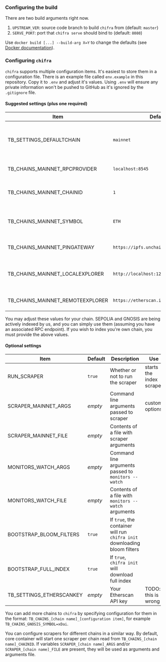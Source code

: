 ### Configuring the build

There are two build arguments right now.
1. `UPSTREAM_VER`: source code branch to build `chifra` from (default: `master`)
2. `SERVE_PORT`: port that `chifra serve` should bind to (default: `8080`)

Use `docker build [...] --build-arg X=Y` to change the defaults (see [Docker documentation](https://docs.docker.com/engine/reference/commandline/build/#set-build-time-variables---build-arg)).
### Configuring `chifra`

`chifra` supports multiple configuration items. It's easiest to store them in a configuration file. There is an example file called `env.example` in this repository. Copy it to `.env` and adjust it's values. Using `.env` will ensure any private information won't be pushed to GitHub as it's ignored by the `.gitignore` file.

#### Suggested settings (plus one required)

| Item                             | Default                                | Description                                      | Required |
| -------------------------------- | -------------------------------------- | ------------------------------------------------ | -------- |
| TB_SETTINGS_DEFAULTCHAIN         | `mainnet`                              | Chain to use if `--chain` option is not supplied |          |
| TB_CHAINS_MAINNET_RPCPROVIDER    | `localhost:8545`                       | RPC provider URL                                 | yes      |
| TB_CHAINS_MAINNET_CHAINID        | `1`                                    | Chain ID (for a chain called `mainnet`)          |          |
| TB_CHAINS_MAINNET_SYMBOL         | `ETH`                                  | Token symbol for a chain called `mainnet`        |          |
| TB_CHAINS_MAINNET_PINGATEWAY     | `https://ipfs.unchainedindex.io/ipfs/` | Unchained Index pin gateway                      |          |
| TB_CHAINS_MAINNET_LOCALEXPLORER  | `http://localhost:1234`                | URL of the local explorer (TrueBlocks Explorer)  |          |
| TB_CHAINS_MAINNET_REMOTEEXPLORER | `https://etherscan.io`                 | Remote explorer URL                              |          |

You may adjust these values for your chain. SEPOLIA and GNOSIS are being actively indexed by us, and you can simply use them (assuming you have an associated RPC endpoint). If you wish to index you're own chain, you must provide the above values.

#### Optional settings

| Item                     | Default | Description                                                               | Use                      |
| ------------------------ | ------- | ------------------------------------------------------------------------- | ------------------------ |
| RUN_SCRAPER              | `true`  | Whether or not to run the scraper                                         | starts the index scraper |
| SCRAPER_MAINNET_ARGS     | *empty* | Command line arguments passed to scraper                                  | custom options           |
| SCRAPER_MAINNET_FILE     | *empty* | Contents of a file with scraper arguments                                 |                          |
| MONITORS_WATCH_ARGS      | *empty* | Command line arguments passed to `monitors --watch`                       |                          |
| MONITORS_WATCH_FILE      | *empty* | Contents of a file with `monitors --watch` arguments                      |                          |
| BOOTSTRAP_BLOOM_FILTERS  | `true`  | If `true`, the container will run `chifra init` downloading bloom filters |                          |
| BOOTSTRAP_FULL_INDEX     | `true`  | If `true`, `chifra init` will download full index                         |                          |
| TB_SETTINGS_ETHERSCANKEY | *empty* | Your Etherscan API key                                                    | TODO: this is wrong      |

You can add more chains to `chifra` by specifying configuration for them in the format:
`TB_CHAINS_[chain name]_[configuration item]`, for example `TB_CHAINS_GNOSIS_SYMBOL=xDai`.

You can configure scrapers for different chains in a similar way. By default, core container will start one scraper per
chain read from `TB_CHAINS_[chain name]_CHAINID`. If variables `SCRAPER_[chain name]_ARGS` and/or `SCRAPER_[chain name]_FILE`
are present, they will be used as arguments and arguments file.

